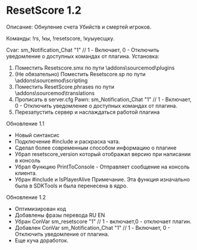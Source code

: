 # ResetScore 1.2
Описание: Обнуление счета Убийств и смертей игроков.

Команды: !rs, !кы, !resetscore, !куыуесщку.

Cvar:
sm_Notification_Chat "1" // 1 - Включает, 0 - Отключить уведомление о доступных командах от плагина.
Установка:
1) Поместить Resetscore.smx по пути \addons\sourcemod\plugins
2) (Не обязательно) Поместить Resetscore.sp по пути \addons\sourcemod\scripting
3) Поместить ResetScore.phrases по пути \addons\sourcemod\translations
4) Прописать в server.cfg
Pawn:
sm_Notification_Chat "1" // 1 - Включает, 0 - Отключить уведомление о доступных командах от плагина.
5) Перезапустить сервер и наслаждаться работой плагина

Обновление 1.1
- Новый синтаксис
- Подключение #include <morecolors> и раскраска чата.
- Сделал более современным способом информацию о плагине
- Убрал resetscore_version который отображал версию при написании в консоль
- Убрал Функцию PrintToConsole - Отправляет сообщение на консоль клиента.
- Убран #include <sdktools> и IsPlayerAlive 
Примечание. Эта функция изначально была в SDKTools и была перенесена в ядро.

Обновление 1.2
- Оптимизирован код
- Добавлены фразы перевода RU EN
- Убран ConVar sm_resetscore "1" // 1 - включает,0 - отключает плагин.
- Добавлен ConVar sm_Notification_Chat "1" // 1 - Включает, 0 - Отключить уведомление от плагина.
- Еще куча доработок.
